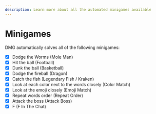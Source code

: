 ```yaml
---
description: Learn more about all the automated minigames available
---
```


# Minigames

DMG automatically solves all of the following minigames:

* [x] Dodge the Worms (Mole Man)
* [x] Hit the ball (Football)
* [x] Dunk the ball (Basketball)
* [x] Dodge the fireball (Dragon)
* [x] Catch the fish (Legendary Fish / Kraken)
* [x] Look at each color next to the words closely (Color Match)
* [x] Look at the emoji closely (Emoji Match)
* [x] Repeat words order (Repeat Order)
* [x] Attack the boss (Attack Boss)
* [x] F (F In The Chat)
